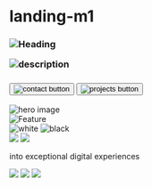# landing-m1

<main>
     <!--Hello-->
    <nav id="Hero">
      <section class="leftInfo">
        <h1 title="title">
          <img src="assets/Hero/Heading.png" alt="Heading">
          <p title="description">
            <img src="assets/Hero/Supporting text.png" alt="description">
          </p>
          <h1>
            <button title="Contact">
              <img src="assets/Hero/Button.png" alt="contact button">
            </button>
            <button title="Projects">
              <img src="assets/Hero/Button-1.png" alt="projects button">
            </button>
          </h1>
        </h1>
    </section>
    <section class="rightImage">
      <img src="assets/Hero/bg.png" alt="hero image">
    </section>
    </nav>
    <!--Features-->
    <nav id="Feature">
      <img src="assets/Features section.png" alt="Feature">
    </nav>
    <!--Slider-->
    <nav id="slider">
      <nav id="sliderInfo">
          <img src="assets/Slider/WhiteWords.png" alt="white">
          <img src="assets/Slider/BlackWords.png" alt="black">
      </nav>
      <nav id="sliderImage">
        <img src="assets/Slider/BlackImage.png">
        <img src="assets/Slider/BlackImage.png">
      </nav>
    </nav>
  </main>

  <p>into exceptional digital experiences</p>
   <section id="right-test">
        <img src="assets/Slider/asian.png">
        <img src="assets/Slider/BlackImage.png">
        <img src="assets/Slider/white.png">
      </section>